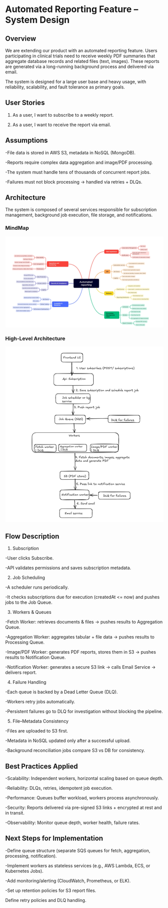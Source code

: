 # Automated Reporting Feature – System Design
## Overview

We are extending our product with an automated reporting feature. Users participating in clinical trials need to receive weekly PDF summaries that aggregate database records and related files (text, images). These reports are generated via a long-running background process and delivered via email.

The system is designed for a large user base and heavy usage, with reliability, scalability, and fault tolerance as primary goals.

## User Stories

 1. As a user, I want to subscribe to a weekly report.

 2. As a user, I want to receive the report via email.

## Assumptions

 -File data is stored in AWS S3, metadata in NoSQL (MongoDB).

 -Reports require complex data aggregation and image/PDF processing.

 -The system must handle tens of thousands of concurrent report jobs.

 -Failures must not block processing → handled via retries + DLQs.

## Architecture

The system is composed of several services responsible for subscription management, background job execution, file storage, and notifications.

### MindMap

![Mind map](./Automated%20Reporting%20mind%20map.jpg)

### High-Level Architecture

![High level architecture](./High%20Level%20architecture%20diagram.jpg)


## Flow Description

 1. Subscription

  -User clicks Subscribe.

  -API validates permissions and saves subscription metadata.

 2. Job Scheduling

  -A scheduler runs periodically.

  -It checks subscriptions due for execution (createdAt <= now) and pushes jobs to the Job Queue.

 3. Workers & Queues

  -Fetch Worker: retrieves documents & files → pushes results to Aggregation Queue.

  -Aggregation Worker: aggregates tabular + file data → pushes results to Processing Queue.

  -Image/PDF Worker: generates PDF reports, stores them in S3 → pushes results to Notification Queue.

  -Notification Worker: generates a secure S3 link → calls Email Service → delivers report.

 4. Failure Handling

  -Each queue is backed by a Dead Letter Queue (DLQ).

  -Workers retry jobs automatically.

  -Persistent failures go to DLQ for investigation without blocking the pipeline.

 5. File–Metadata Consistency

  -Files are uploaded to S3 first.

  -Metadata in NoSQL updated only after a successful upload.

  -Background reconciliation jobs compare S3 vs DB for consistency.

## Best Practices Applied

 -Scalability: Independent workers, horizontal scaling based on queue depth.

 -Reliability: DLQs, retries, idempotent job execution.

 -Performance: Queues buffer workload, workers process asynchronously.

 -Security: Reports delivered via pre-signed S3 links + encrypted at rest and in transit.

 -Observability: Monitor queue depth, worker health, failure rates.

## Next Steps for Implementation

 -Define queue structure (separate SQS queues for fetch, aggregation, processing, notification).

 -Implement workers as stateless services (e.g., AWS Lambda, ECS, or Kubernetes Jobs).

 -Add monitoring/alerting (CloudWatch, Prometheus, or ELK).

 -Set up retention policies for S3 report files.

Define retry policies and DLQ handling.
